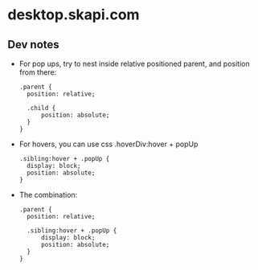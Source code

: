 # desktop.skapi.com

## Dev notes

- For pop ups, try to nest inside relative positioned parent, and position from there:
  ```
  .parent {
    position: relative;

    .child {
        position: absolute;
    }
  }
  ```
- For hovers, you can use css .hoverDiv:hover + popUp
  ```
  .sibling:hover + .popUp {
    display: block;
    position: absolute;
  }
  ```

- The combination:
  ```
  .parent {
    position: relative;

    .sibling:hover + .popUp {
        display: block;
        position: absolute;
    }
  }
  ```